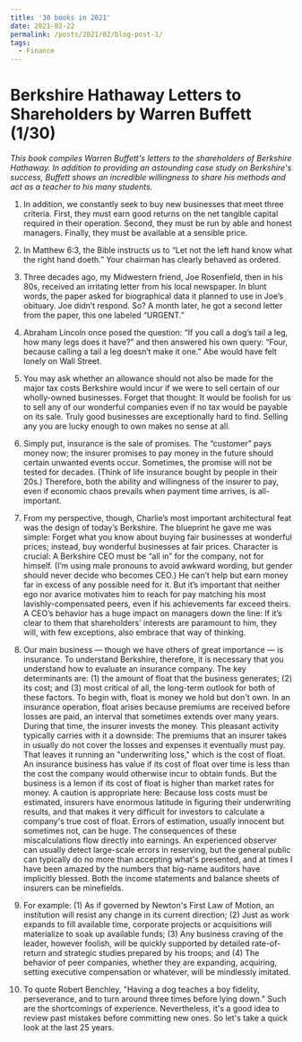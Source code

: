 ```yaml
---
title: '30 books in 2021'
date: 2021-02-22
permalink: /posts/2021/02/blog-post-1/
tags:
  - Finance
---
```

Berkshire Hathaway Letters to Shareholders by Warren Buffett (1/30)
======
*This book compiles Warren Buffett's letters to the shareholders of Berkshire Hathaway. In addition to providing an astounding case study on Berkshire's success, Buffett shows an incredible willingness to share his methods and act as a teacher to his many students.*


1. In addition, we constantly seek to buy new businesses that meet three criteria. First, they must earn good returns on the net tangible capital required in their operation. Second, they must be run by able and honest managers. Finally, they must be available at a sensible price.

2. In Matthew 6:3, the Bible instructs us to “Let not the left hand know what the right hand doeth.” Your chairman has clearly behaved as ordered.

3. Three decades ago, my Midwestern friend, Joe Rosenfield, then in his 80s, received an irritating letter from his local newspaper. In blunt words, the paper asked for biographical data it planned to use in Joe’s obituary. Joe didn’t respond. So? A month later, he got a second letter from the paper, this one labeled “URGENT.”

4. Abraham Lincoln once posed the question: “If you call a dog’s tail a leg, how many legs does it have?” and then answered his own query: “Four, because calling a tail a leg doesn’t make it one.” Abe would have felt lonely on Wall Street.

5. You may ask whether an allowance should not also be made for the major tax costs Berkshire would incur if we were to sell certain of our wholly-owned businesses. Forget that thought: It would be foolish for us to sell any of our wonderful companies even if no tax would be payable on its sale. Truly good businesses are exceptionally hard to find. Selling any you are lucky enough to own makes no sense at all.

6. Simply put, insurance is the sale of promises. The “customer” pays money now; the insurer promises to pay money in the future should certain unwanted events occur.
Sometimes, the promise will not be tested for decades. (Think of life insurance bought by people in their 20s.) Therefore, both the ability and willingness of the insurer to pay, even if economic chaos prevails when payment time arrives, is all-important.

7. From my perspective, though, Charlie’s most important architectural feat was the design of today’s Berkshire. The blueprint he gave me was simple: Forget what you know about buying fair businesses at wonderful prices; instead, buy wonderful businesses at fair prices. Character is crucial: A Berkshire CEO must be “all in” for the company, not for himself. (I’m using male pronouns to avoid awkward wording, but gender should never decide who becomes CEO.) He can’t help but earn money far in excess of any possible need for it. But it’s important that neither ego nor avarice motivates him to reach for pay matching his most lavishly-compensated peers, even if his achievements far exceed theirs. A CEO’s behavior has a huge impact on managers down the line: If it’s clear to them that shareholders’ interests are paramount to him, they will, with few exceptions, also embrace that way of thinking.

8. Our main business — though we have others of great importance — is insurance. To understand Berkshire, therefore, it is necessary that you understand how to evaluate an insurance company. The key determinants are: (1) the amount of float that the business generates; (2) its cost; and (3) most critical of all, the long-term outlook for both of these factors. To begin with, float is money we hold but don't own. In an insurance operation, float arises because premiums are received before losses are paid, an interval that sometimes extends over many years. During that time, the insurer invests the money. This pleasant activity typically carries with it a downside: The premiums that an insurer takes in usually do not cover the losses and expenses it eventually must pay. That leaves it running an "underwriting loss," which is the cost of float. An insurance business has value if its cost of float over time is less than the cost the company would otherwise incur to obtain funds. But the business is a lemon if its cost of float is higher than market rates for money. A caution is appropriate here: Because loss costs must be estimated, insurers have enormous latitude in figuring their underwriting results, and that makes it very difficult for investors to calculate a company's true cost of float. Errors of estimation, usually innocent but sometimes not, can be huge. The consequences of these miscalculations flow directly into earnings. An experienced observer can usually detect large-scale errors in reserving, but the general public can typically do no more than accepting what's presented, and at times I have been amazed by the numbers that big-name auditors have implicitly blessed. Both the income statements and balance sheets of insurers can be minefields.

9. For example: (1) As if governed by Newton's First Law of Motion, an institution will resist any change in its current direction; (2) Just as work expands to fill available time, corporate projects or acquisitions will materialize to soak up available funds; (3) Any business craving of the leader, however foolish, will be quickly supported by detailed rate-of-return and strategic studies prepared by his troops; and (4) The behavior of peer companies, whether they are expanding, acquiring, setting executive compensation or whatever, will be mindlessly imitated.

10. To quote Robert Benchley, "Having a dog teaches a boy fidelity, perseverance, and to turn around three times before lying down." Such are the shortcomings of experience. Nevertheless, it's a good idea to review past mistakes before committing new ones. So let's take a quick look at the last 25 years.
